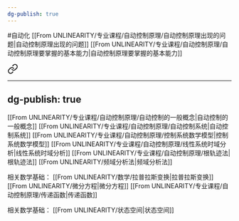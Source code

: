 ```yaml
---
dg-publish: true
---
```


#自动化
[[From UNLINEARITY/专业课程/自动控制原理/自动控制原理出现的问题\|自动控制原理出现的问题]]
[[From UNLINEARITY/专业课程/自动控制原理/自动控制原理要掌握的基本能力\|自动控制原理要掌握的基本能力]]

<div class="transclusion internal-embed is-loaded"><a class="markdown-embed-link" href="/from-unlinearity////" aria-label="Open link"><svg xmlns="http://www.w3.org/2000/svg" width="24" height="24" viewBox="0 0 24 24" fill="none" stroke="currentColor" stroke-width="2" stroke-linecap="round" stroke-linejoin="round" class="svg-icon lucide-link"><path d="M10 13a5 5 0 0 0 7.54.54l3-3a5 5 0 0 0-7.07-7.07l-1.72 1.71"></path><path d="M14 11a5 5 0 0 0-7.54-.54l-3 3a5 5 0 0 0 7.07 7.07l1.71-1.71"></path></svg></a><div class="markdown-embed">



---
dg-publish: true
---

[[From UNLINEARITY/专业课程/自动控制原理/自动控制的一般概念\|自动控制的一般概念]]
[[From UNLINEARITY/专业课程/自动控制原理/自动控制系统\|自动控制系统]]
[[From UNLINEARITY/专业课程/自动控制原理/控制系统数学模型\|控制系统数学模型]]
[[From UNLINEARITY/专业课程/自动控制原理/线性系统时域分析\|线性系统时域分析]]
[[From UNLINEARITY/专业课程/自动控制原理/根轨迹法\|根轨迹法]]
[[From UNLINEARITY/频域分析法\|频域分析法]]

相关数学基础：
[[From UNLINEARITY/数学/拉普拉斯变换\|拉普拉斯变换]]
[[From UNLINEARITY/微分方程\|微分方程]]
[[From UNLINEARITY/专业课程/自动控制原理/传递函数\|传递函数]]



</div></div>



<div class="transclusion internal-embed is-loaded"><div class="markdown-embed">



相关数学基础：
[[From UNLINEARITY/状态空间\|状态空间]]

</div></div>


